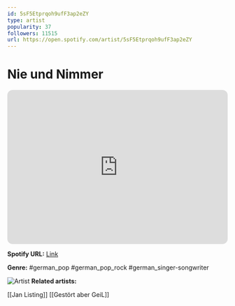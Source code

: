 ```yaml
---
id: 5sF5Etprqoh9ufF3ap2eZY
type: artist
popularity: 37
followers: 11515
url: https://open.spotify.com/artist/5sF5Etprqoh9ufF3ap2eZY
---
```

# Nie und Nimmer

<iframe style="border-radius:12px" src="https://open.spotify.com/embed/artist/5sF5Etprqoh9ufF3ap2eZY" width="100%" height="352" frameBorder="0" allowfullscreen="" allow="autoplay; clipboard-write; encrypted-media; fullscreen; picture-in-picture" loading="lazy"></iframe>

**Spotify URL:** [Link](https://open.spotify.com/artist/5sF5Etprqoh9ufF3ap2eZY)

**Genre:**  #german_pop #german_pop_rock #german_singer-songwriter

![Artist](https://i.scdn.co/image/ab6761610000e5eb4961213560b99f3f5a930c42)
**Related artists:**

[[Jan Listing]]
[[Gestört aber GeiL]]
